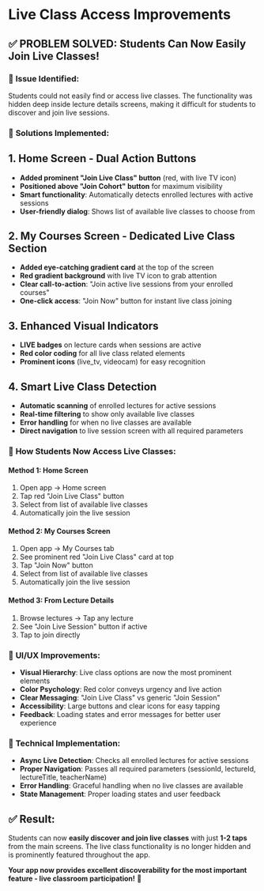 # Live Class Access Improvements

## ✅ **PROBLEM SOLVED: Students Can Now Easily Join Live Classes!**

### 🎯 **Issue Identified:**
Students could not easily find or access live classes. The functionality was hidden deep inside lecture details screens, making it difficult for students to discover and join live sessions.

### 🚀 **Solutions Implemented:**

## 1. **Home Screen - Dual Action Buttons**
- **Added prominent "Join Live Class" button** (red, with live TV icon)
- **Positioned above "Join Cohort" button** for maximum visibility
- **Smart functionality**: Automatically detects enrolled lectures with active sessions
- **User-friendly dialog**: Shows list of available live classes to choose from

## 2. **My Courses Screen - Dedicated Live Class Section**
- **Added eye-catching gradient card** at the top of the screen
- **Red gradient background** with live TV icon to grab attention
- **Clear call-to-action**: "Join active live sessions from your enrolled courses"
- **One-click access**: "Join Now" button for instant live class joining

## 3. **Enhanced Visual Indicators**
- **LIVE badges** on lecture cards when sessions are active
- **Red color coding** for all live class related elements
- **Prominent icons** (live_tv, videocam) for easy recognition

## 4. **Smart Live Class Detection**
- **Automatic scanning** of enrolled lectures for active sessions
- **Real-time filtering** to show only available live classes
- **Error handling** for when no live classes are available
- **Direct navigation** to live session screen with all required parameters

### 📱 **How Students Now Access Live Classes:**

#### **Method 1: Home Screen**
1. Open app → Home screen
2. Tap red "Join Live Class" button
3. Select from list of available live classes
4. Automatically join the live session

#### **Method 2: My Courses Screen**
1. Open app → My Courses tab
2. See prominent red "Join Live Class" card at top
3. Tap "Join Now" button
4. Select from list of available live classes
5. Automatically join the live session

#### **Method 3: From Lecture Details**
1. Browse lectures → Tap any lecture
2. See "Join Live Session" button if active
3. Tap to join directly

### 🎨 **UI/UX Improvements:**
- **Visual Hierarchy**: Live class options are now the most prominent elements
- **Color Psychology**: Red color conveys urgency and live action
- **Clear Messaging**: "Join Live Class" vs generic "Join Session"
- **Accessibility**: Large buttons and clear icons for easy tapping
- **Feedback**: Loading states and error messages for better user experience

### 🔧 **Technical Implementation:**
- **Async Live Detection**: Checks all enrolled lectures for active sessions
- **Proper Navigation**: Passes all required parameters (sessionId, lectureId, lectureTitle, teacherName)
- **Error Handling**: Graceful handling when no live classes are available
- **State Management**: Proper loading states and user feedback

## ✅ **Result:**
Students can now **easily discover and join live classes** with just **1-2 taps** from the main screens. The live class functionality is no longer hidden and is prominently featured throughout the app.

**Your app now provides excellent discoverability for the most important feature - live classroom participation!** 🎉
